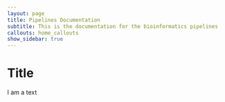 ```yaml
---
layout: page
title: Pipelines Documentation
subtitle: This is the documentation for the bioinformatics pipelines
callouts: home_callouts
show_sidebar: true
---
```


# Title

I am a text

